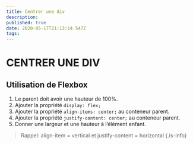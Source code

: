 ```yaml
---
title: Centrer une div
description: 
published: true
date: 2020-05-17T21:13:14.547Z
tags: 
---
```


# CENTRER UNE DIV

## Utilisation de Flexbox

1. Le parent doit avoir une hauteur de 100%.
1. Ajouter la propriété `display: flex;`
1. Ajouter la propriété `align-items: center;` au conteneur parent.
1. Ajouter la propriété `justify-content: center;` au conteneur parent.
1. Donner une largeur et une hauteur à l’élément enfant.

> Rappel:
> align-item = vertical et justify-content = horizontal
{.is-info}

